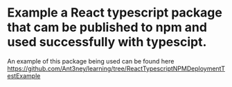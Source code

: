 # Example a React typescript package that cam be published to npm and used successfully with typescipt.

An example of this package being used can be found here https://github.com/Ant3ney/learning/tree/ReactTypescriptNPMDeploymentTestExample
